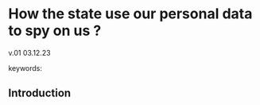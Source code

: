 # How the state use our personal data to spy on us ?
v.01
03.12.23

keywords: 

## Introduction




